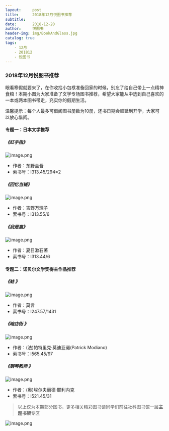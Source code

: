 ```yaml
---
layout:     post
title:      2018年12月悦图书推荐
subtitle:
date:       2018-12-20
author:     悦图书
header-img: img/BookAndGlass.jpg
catalog: true
tags:
    - 12月
    - 201812
    - 悦图书
---
```




### 2018年12月悦图书推荐

眼看寒假就要来了，在你收拾小包袱准备回家的时候，别忘了给自己带上一点精神食粮！本期小图为大家准备了文学专场图书推荐，希望大家能从中选到自己喜欢的一本或两本图书带走，充实你的假期生活。

温馨提示：每个人最多可借阅图书册数为10册，还书日期会顺延到开学，大家可以放心借阅。

#### 专题一：日本文学推荐

##### 《红手指》


![image.png](https://upload-images.jianshu.io/upload_images/4697920-68df32e56be4f2dd.png?imageMogr2/auto-orient/strip%7CimageView2/2/w/1240)



- 作者：东野圭吾
- 索书号：I313.45/294=2

##### 《回忆当铺》

![image.png](https://upload-images.jianshu.io/upload_images/4697920-8e087c6b4e943636.png?imageMogr2/auto-orient/strip%7CimageView2/2/w/1240)




- 作者：吉野万理子
- 索书号：I313.55/6


##### 《我是猫》

![image.png](https://upload-images.jianshu.io/upload_images/4697920-ffcae3c43220dd33.png?imageMogr2/auto-orient/strip%7CimageView2/2/w/1240)



- 作者：夏目漱石著
- 索书号：I313.44/6


#### 专题二：诺贝尔文学奖得主作品推荐


##### 《蛙 》


![image.png](https://upload-images.jianshu.io/upload_images/4697920-a3284dc1fb51c8f2.png?imageMogr2/auto-orient/strip%7CimageView2/2/w/1240)



- 作者：莫言
- 索书号：I247.57/1431 


##### 《暗店街 》


![image.png](https://upload-images.jianshu.io/upload_images/4697920-2599e9e927055b64.png?imageMogr2/auto-orient/strip%7CimageView2/2/w/1240)




- 作者：(法)帕特里克·莫迪亚诺(Patrick Modiano)
- 索书号：I565.45/97



##### 《钢琴教师 》

![image.png](https://upload-images.jianshu.io/upload_images/4697920-b832d453e875d8c5.png?imageMogr2/auto-orient/strip%7CimageView2/2/w/1240)



- 作者：(奥)埃尔夫丽德·耶利内克
- 索书号：I521.45/31 

> 以上仅为本期部分图书，更多相关精彩图书请同学们前往社科图书馆一层**主题书架**专区

![image.png](https://upload-images.jianshu.io/upload_images/4697920-0fbf0fc4070148fb.png?imageMogr2/auto-orient/strip%7CimageView2/2/w/1240)


